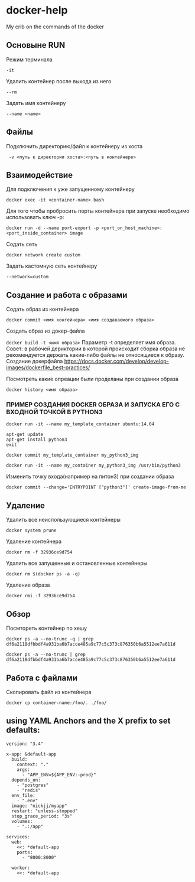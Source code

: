# docker-help
My crib on the commands of the docker


## Основыне RUN

Режим терминала

```-it ```


Удалить контейнер после выхода из него

```--rm ```


Задать имя контейнеру

```--name <name>```



## Файлы

Подключить директорию/файл к контейнеру из хоста

``` -v <путь к директории хоста>:<путь в контейнере>```



## Взаимодействие

Для подключения к уже запущенному контейнеру

```docker exec -it <container-name> bash```


Для того чтобы пробросить порты контейнера при запуске необходимо использовать ключ -p:

```docker run -d --name port-export -p <port_on_host_machine>:<port_inside_container> image```


Содать сеть

```docker network create custom ```


Задать кастомную сеть контейнеру

```--network=custom```



## Создание и работа с образами

Содать образ из контейнера

```docker commit <имя контейнера> <имя создаваемого образа>```


Создать образ из докер-файла

```docker build -t <имя образа>```
Параметр -t определяет имя образа.
Совет: в рабочей дериктории в которой происходит сборка образа не рекомендуется держать какие-либо файлы не относящиеся к образу.
Создание докерфайла https://docs.docker.com/develop/develop-images/dockerfile_best-practices/

Посмотреть какие опреации были проделаны при создании образа

```docker history <имя образа> ```

### ПРИМЕР СОЗДАНИЯ DOCKER ОБРАЗА И ЗАПУСКА ЕГО С ВХОДНОЙ ТОЧКОЙ В PYTHON3

```
docker run -it --name my_template_container ubuntu:14.04

apt-get update
apt-get install python3
exit

docker commit my_template_container my_python3_img 

docker run -it --name my_container my_python3_img /usr/bin/python3
```


Изменить точку входа(например на питон3) при создании образа

```docker commit --change='ENTRYPOINT ["python3"]' create-image-from-me```



## Удаление

Удалить все неиспользующиеся контейнеры

```docker system prune```

Удаление контейнера

```docker rm -f 32936ce9d754```

Удалить все запущенные и остановленные контейнеры

```docker rm $(docker ps -a -q)```

Удаление образа

```docker rmi -f 32936ce9d754```

## Обзор

Посмтореть контейнер по хешу

```
docker ps -a --no-trunc -q | grep df6a2118dfbbdf4a931ba6b7acce485a9c77c5c373c876350b6a5512ee7a611d
```
```
docker ps -a --no-trunc | grep df6a2118dfbbdf4a931ba6b7acce485a9c77c5c373c876350b6a5512ee7a611d
```

## Работа с файлами

Скопировать файл из контейнера

```
docker cp container-name:/foo/. ./foo/
```

## using YAML Anchors and the X prefix to set defaults:

```
version: "3.4"

x-app: &default-app
  build:
    context: "."
    args:
      - "APP_ENV=${APP_ENV:-prod}"
  depends_on:
    - "postgres"
    - "redis"
  env_file:
    - ".env"
  image: "nickjj/myapp"
  restart: "unless-stopped"
  stop_grace_period: "3s"
  volumes:
    - ".:/app"

services:
  web:
    <<: *default-app 
    ports:
      - "8000:8000"

  worker:
    <<: *default-app
```
